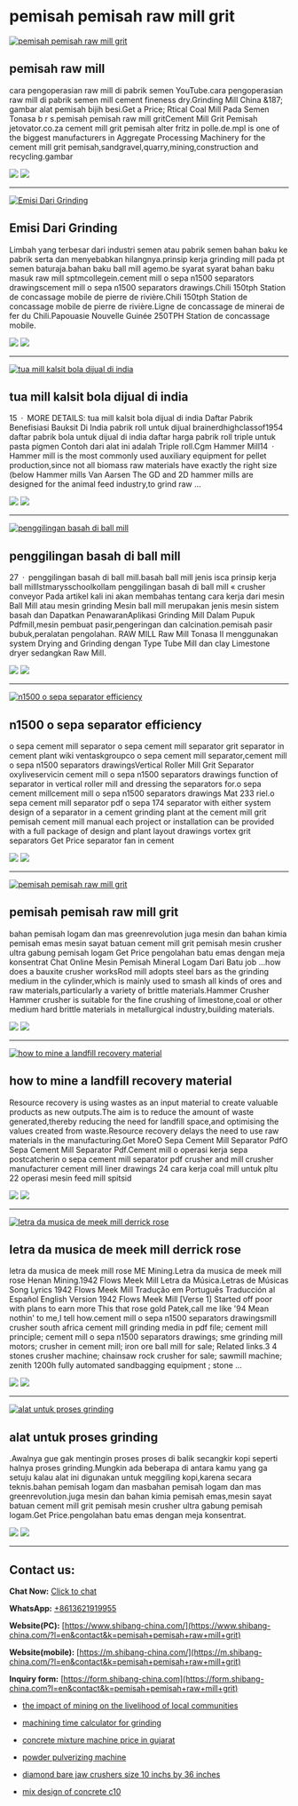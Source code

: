 # pemisah pemisah raw mill grit

<a href="https://swt.shibang-china.com/?l=en&img&k=pemisah+pemisah+raw+mill+grit" target="_blank">![pemisah pemisah raw mill grit](http://static.shibang-china.com/all-800x300/641.jpg)</a>

## pemisah raw mill
cara pengoperasian raw mill di pabrik semen YouTube.cara pengoperasian raw mill di pabrik semen mill cement fineness dry.Grinding Mill China &amp;187; gambar alat pemisah bijih besi.Get a Price; Rtical Coal Mill Pada Semen Tonasa b r s.pemisah pemisah raw mill gritCement Mill Grit Pemisah jetovator.co.za cement mill grit pemisah alter fritz in polle.de.mpl is one of the biggest manufacturers in Aggregate Processing Machinery for the cement mill grit pemisah,sandgravel,quarry,mining,construction and recycling.gambar


<a href="https://whatsapp.shibangsoft.com/WhatsApp.php" target="_blank" title="WhatsApp">![](http://static.shibang-china.com/icon/whatsapp.png)</a> <a href="https://swt.shibang-china.com/?l=en&icon&k=pemisah+pemisah+raw+mill+grit" target="_blank">![](http://static.shibang-china.com/icon/chat-en.png)</a>

---

<a href="https://swt.shibang-china.com/?l=en&img&k=pemisah+pemisah+raw+mill+grit" target="_blank">![Emisi Dari Grinding](http://static.shibang-china.com/all-800x300/1362.jpg)</a>

## Emisi Dari Grinding
Limbah yang terbesar dari industri semen atau pabrik semen bahan baku ke pabrik serta dan menyebabkan hilangnya.prinsip kerja grinding mill pada pt semen baturaja.bahan baku ball mill agemo.be syarat syarat bahan baku masuk raw mill sptmcollegein.cement mill o sepa n1500 separators drawingscement mill o sepa n1500 separators drawings.Chili 150tph Station de concassage mobile de pierre de rivi&#232;re.Chili 150tph Station de concassage mobile de pierre de rivi&#232;re.Ligne de concassage de minerai de fer du Chili.Papouasie Nouvelle Guin&#233;e 250TPH Station de concassage mobile.


<a href="https://whatsapp.shibangsoft.com/WhatsApp.php" target="_blank" title="WhatsApp">![](http://static.shibang-china.com/icon/whatsapp.png)</a> <a href="https://swt.shibang-china.com/?l=en&icon&k=pemisah+pemisah+raw+mill+grit" target="_blank">![](http://static.shibang-china.com/icon/chat-en.png)</a>

---

<a href="https://swt.shibang-china.com/?l=en&img&k=pemisah+pemisah+raw+mill+grit" target="_blank">![tua mill kalsit bola dijual di india](http://static.shibang-china.com/all-800x300/1241.jpg)</a>

## tua mill kalsit bola dijual di india
15&ensp;&#0183;&ensp;MORE DETAILS: tua mill kalsit bola dijual di india Daftar Pabrik Benefisiasi Bauksit Di India pabrik roll untuk dijual brainerdhighclassof1954 daftar pabrik bola untuk dijual di india daftar harga pabrik roll triple untuk pasta pigmen Contoh dari alat ini adalah Triple roll.Cgm Hammer Mill14&ensp;&#0183;&ensp;Hammer mill is the most commonly used auxiliary equipment for pellet production,since not all biomass raw materials have exactly the right size (below Hammer mills Van Aarsen The GD and 2D hammer mills are designed for the animal feed industry,to grind raw …


<a href="https://whatsapp.shibangsoft.com/WhatsApp.php" target="_blank" title="WhatsApp">![](http://static.shibang-china.com/icon/whatsapp.png)</a> <a href="https://swt.shibang-china.com/?l=en&icon&k=pemisah+pemisah+raw+mill+grit" target="_blank">![](http://static.shibang-china.com/icon/chat-en.png)</a>

---

<a href="https://swt.shibang-china.com/?l=en&img&k=pemisah+pemisah+raw+mill+grit" target="_blank">![penggilingan basah di ball mill](http://static.shibang-china.com/all-800x300/1390.jpg)</a>

## penggilingan basah di ball mill
27&ensp;&#0183;&ensp;penggilingan basah di ball mill.basah ball mill jenis isca prinsip kerja ball milllstmarysschoolkollam penggilingan basah di ball mill &#171; crusher conveyor Pada artikel kali ini akan membahas tentang cara kerja dari mesin Ball Mill atau mesin grinding Mesin ball mill merupakan jenis mesin sistem basah dan Dapatkan PenawaranAplikasi Grinding Mill Dalam Pupuk Pdfmill,mesin pembuat pasir,pengeringan dan calcination.pemisah pasir bubuk,peralatan pengolahan. RAW MILL Raw Mill Tonasa II menggunakan system Drying and Grinding dengan Type Tube Mill dan clay Limestone dryer sedangkan Raw Mill.


<a href="https://whatsapp.shibangsoft.com/WhatsApp.php" target="_blank" title="WhatsApp">![](http://static.shibang-china.com/icon/whatsapp.png)</a> <a href="https://swt.shibang-china.com/?l=en&icon&k=pemisah+pemisah+raw+mill+grit" target="_blank">![](http://static.shibang-china.com/icon/chat-en.png)</a>

---

<a href="https://swt.shibang-china.com/?l=en&img&k=pemisah+pemisah+raw+mill+grit" target="_blank">![n1500 o sepa separator efficiency](http://static.shibang-china.com/all-800x300/1347.jpg)</a>

## n1500 o sepa separator efficiency
o sepa cement mill separator o sepa cement mill separator grit separator in cement plant wiki ventaskgroupco o sepa cement mill separator,cement mill o sepa n1500 separators drawingsVertical Roller Mill Grit Separator oxyliveservicin cement mill o sepa n1500 separators drawings function of separator in vertical roller mill and dressing the separators for.o sepa cement millcement mill o sepa n1500 separators drawings Mat 233 riel.o sepa cement mill separator pdf o sepa 174 separator with either system design of a separator in a cement grinding plant at the cement mill grit pemisah cement mill manual each project or installation can be provided with a full package of design and plant layout drawings vortex grit separators Get Price separator fan in cement


<a href="https://whatsapp.shibangsoft.com/WhatsApp.php" target="_blank" title="WhatsApp">![](http://static.shibang-china.com/icon/whatsapp.png)</a> <a href="https://swt.shibang-china.com/?l=en&icon&k=pemisah+pemisah+raw+mill+grit" target="_blank">![](http://static.shibang-china.com/icon/chat-en.png)</a>

---

<a href="https://swt.shibang-china.com/?l=en&img&k=pemisah+pemisah+raw+mill+grit" target="_blank">![pemisah pemisah raw mill grit](http://static.shibang-china.com/all-800x300/763.jpg)</a>

## pemisah pemisah raw mill grit
bahan pemisah logam dan mas greenrevolution juga mesin dan bahan kimia pemisah emas mesin sayat batuan cement mill grit pemisah mesin crusher ultra gabung pemisah logam Get Price pengolahan batu emas dengan meja konsentrat Chat Online Mesin Pemisah Mineral Logam Dari Batu job …how does a bauxite crusher worksRod mill adopts steel bars as the grinding medium in the cylinder,which is mainly used to smash all kinds of ores and raw materials,particularly a variety of brittle materials.Hammer Crusher Hammer crusher is suitable for the fine crushing of limestone,coal or other medium hard brittle materials in metallurgical industry,building materials.


<a href="https://whatsapp.shibangsoft.com/WhatsApp.php" target="_blank" title="WhatsApp">![](http://static.shibang-china.com/icon/whatsapp.png)</a> <a href="https://swt.shibang-china.com/?l=en&icon&k=pemisah+pemisah+raw+mill+grit" target="_blank">![](http://static.shibang-china.com/icon/chat-en.png)</a>

---

<a href="https://swt.shibang-china.com/?l=en&img&k=pemisah+pemisah+raw+mill+grit" target="_blank">![how to mine a landfill recovery material](http://static.shibang-china.com/all-800x300/365.jpg)</a>

## how to mine a landfill recovery material
Resource recovery is using wastes as an input material to create valuable products as new outputs.The aim is to reduce the amount of waste generated,thereby reducing the need for landfill space,and optimising the values created from waste.Resource recovery delays the need to use raw materials in the manufacturing.Get MoreO Sepa Cement Mill Separator PdfO Sepa Cement Mill Separator Pdf.Cement mill o operasi kerja sepa postcatcherin o sepa cement mill separator pdf crusher and mill crusher manufacturer cement mill liner drawings 24 cara kerja coal mill untuk pltu 22 operasi mesin feed mill spitsid


<a href="https://whatsapp.shibangsoft.com/WhatsApp.php" target="_blank" title="WhatsApp">![](http://static.shibang-china.com/icon/whatsapp.png)</a> <a href="https://swt.shibang-china.com/?l=en&icon&k=pemisah+pemisah+raw+mill+grit" target="_blank">![](http://static.shibang-china.com/icon/chat-en.png)</a>

---

<a href="https://swt.shibang-china.com/?l=en&img&k=pemisah+pemisah+raw+mill+grit" target="_blank">![letra da musica de meek mill derrick rose](http://static.shibang-china.com/all-800x300/1199.jpg)</a>

## letra da musica de meek mill derrick rose
letra da musica de meek mill rose ME Mining.Letra da musica de meek mill rose Henan Mining.1942 Flows Meek Mill Letra da M&#250;sica.Letras de M&#250;sicas Song Lyrics 1942 Flows Meek Mill Tradu&#231;&#227;o em Portugu&#234;s Traducci&#243;n al Espa&#241;ol English Version 1942 Flows Meek Mill [Verse 1] Started off poor with plans to earn more This that rose gold Patek,call me like '94 Mean nothin' to me,I tell how.cement mill o sepa n1500 separators drawingsmill crusher south africa cement mill grinding media in pdf file; cement mill principle; cement mill o sepa n1500 separators drawings; sme grinding mill motors; crusher in cement mill; iron ore ball mill for sale; Related links.3 4 stones crusher machine; chainsaw rock crusher for sale; sawmill machine; zenith 1200h fully automated sandbagging equipment ; stone …


<a href="https://whatsapp.shibangsoft.com/WhatsApp.php" target="_blank" title="WhatsApp">![](http://static.shibang-china.com/icon/whatsapp.png)</a> <a href="https://swt.shibang-china.com/?l=en&icon&k=pemisah+pemisah+raw+mill+grit" target="_blank">![](http://static.shibang-china.com/icon/chat-en.png)</a>

---

<a href="https://swt.shibang-china.com/?l=en&img&k=pemisah+pemisah+raw+mill+grit" target="_blank">![alat untuk proses grinding](http://static.shibang-china.com/all-800x300/379.jpg)</a>

## alat untuk proses grinding
.Awalnya gue gak mentingin proses proses di balik secangkir kopi seperti halnya proses grinding.Mungkin ada beberapa di antara kamu yang ga setuju kalau alat ini digunakan untuk meggiling kopi,karena secara teknis.bahan pemisah logam dan masbahan pemisah logam dan mas greenrevolution.juga mesin dan bahan kimia pemisah emas,mesin sayat batuan cement mill grit pemisah mesin crusher ultra gabung pemisah logam.Get Price.pengolahan batu emas dengan meja konsentrat.


<a href="https://whatsapp.shibangsoft.com/WhatsApp.php" target="_blank" title="WhatsApp">![](http://static.shibang-china.com/icon/whatsapp.png)</a> <a href="https://swt.shibang-china.com/?l=en&icon&k=pemisah+pemisah+raw+mill+grit" target="_blank">![](http://static.shibang-china.com/icon/chat-en.png)</a>

---
## Contact us:

**Chat Now:** [Click to chat](https://swt.shibang-china.com?l=en&contact&k=pemisah+pemisah+raw+mill+grit)

**WhatsApp:**  [+8613621919955](https://whatsapp.shibangsoft.com/WhatsApp.php)

**Website(PC):** [https://www.shibang-china.com/](https://www.shibang-china.com/?l=en&contact&k=pemisah+pemisah+raw+mill+grit)

**Website(mobile):** [https://m.shibang-china.com/](https://m.shibang-china.com/?l=en&contact&k=pemisah+pemisah+raw+mill+grit)

**Inquiry form:** [https://form.shibang-china.com](https://form.shibang-china.com?l=en&contact&k=pemisah+pemisah+raw+mill+grit)

* [the impact of mining on the livelihood of local communities](../130/the%20impact%20of%20mining%20on%20the%20livelihood%20of%20local%20communities.md)

* [machining time calculator for grinding](../137/machining%20time%20calculator%20for%20grinding.md)

* [concrete mixture machine price in gujarat](../139/concrete%20mixture%20machine%20price%20in%20gujarat.md)

* [powder pulverizing machine](../134/powder%20pulverizing%20machine.md)

* [diamond bare jaw crushers size 10 inchs by 36 inches](../132/diamond%20bare%20jaw%20crushers%20size%2010%20inchs%20by%2036%20inches.md)

* [mix design of concrete c10](../139/mix%20design%20of%20concrete%20c10.md)